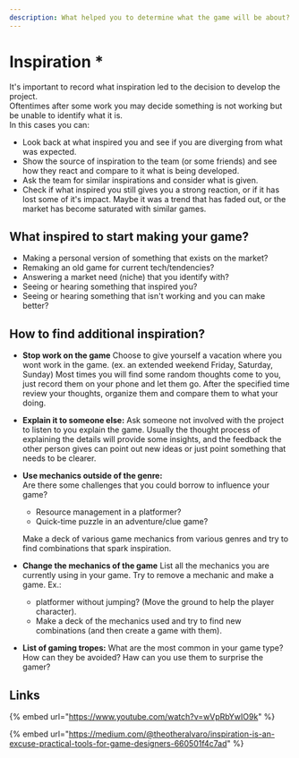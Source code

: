 ```yaml
---
description: What helped you to determine what the game will be about?
---
```


# Inspiration \*

It's important to record what inspiration led to the decision to develop the project.  
Oftentimes after some work you may decide something is not working but be unable to identify what it is.  
In this cases you can:

* Look back at what inspired you and see if you are diverging from what was expected.
* Show the source of inspiration to the team \(or some friends\) and see how they react and compare to it what is being developed.
* Ask the team for similar inspirations and consider what is given.
* Check if what inspired you still gives you a strong reaction, or if it has lost some of it's impact. Maybe it was a trend that has faded out, or the market has become saturated with similar games.

## What inspired to start making your game?

* Making a personal version of something that exists on the market?
* Remaking an old game for current tech/tendencies?
* Answering a market need \(niche\) that you identify with?
* Seeing or hearing something that inspired you?
* Seeing or hearing something that isn't working and you can make better?

## How to find additional inspiration?

* **Stop work on the game** Choose to give yourself a vacation where you wont work in the game. \(ex. an extended weekend Friday, Saturday, Sunday\) Most times you will find some random thoughts come to you, just record them on your phone and let them go. After the specified time review your thoughts, organize them and compare them to what your doing. 
* **Explain it to someone else:** Ask someone not involved with the project to listen to you explain the game. Usually the thought process of explaining the details will provide some insights, and the feedback the other person gives can point out new ideas or just point something that needs to be clearer. 
* **Use mechanics outside of the genre:**   
  Are there some challenges that you could borrow to influence your game?

  *  Resource management in a platformer?
  * Quick-time puzzle in an adventure/clue game?

  Make a deck of various game mechanics from various genres and try to find combinations that spark inspiration.

* **Change the mechanics of the game** List all the mechanics you are currently using in your game. Try to remove a mechanic and make a game. Ex.:
  * platformer without jumping? \(Move the ground to help the player character\).
  * Make a deck of the mechanics used and try to find new combinations \(and then create a game with them\). 
* **List of gaming tropes:**  What are the most common in your game type? How can they be avoided? Haw can you use them to surprise the gamer?

## Links

{% embed url="https://www.youtube.com/watch?v=wVpRbYwIO9k" %}

{% embed url="https://medium.com/@theotheralvaro/inspiration-is-an-excuse-practical-tools-for-game-designers-660501f4c7ad" %}



